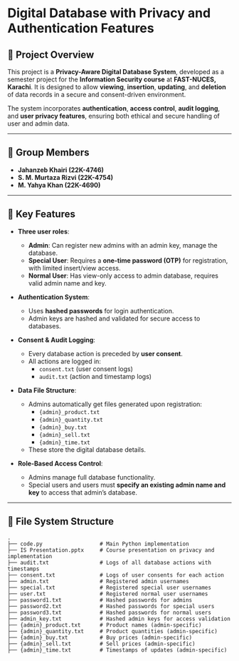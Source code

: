 # Digital Database with Privacy and Authentication Features

## 📌 Project Overview

This project is a **Privacy-Aware Digital Database System**, developed as a semester project for the **Information Security course** at **FAST-NUCES, Karachi**. It is designed to allow **viewing**, **insertion**, **updating**, and **deletion** of data records in a secure and consent-driven environment.

The system incorporates **authentication**, **access control**, **audit logging**, and **user privacy features**, ensuring both ethical and secure handling of user and admin data.

---

## 👥 Group Members

- **Jahanzeb Khairi (22K-4746)**
- **S. M. Murtaza Rizvi (22K-4754)**
- **M. Yahya Khan (22K-4690)**

---

## 🔐 Key Features

- **Three user roles**:
  - **Admin**: Can register new admins with an admin key, manage the database.
  - **Special User**: Requires a **one-time password (OTP)** for registration, with limited insert/view access.
  - **Normal User**: Has view-only access to admin database, requires valid admin name and key.

- **Authentication System**:
  - Uses **hashed passwords** for login authentication.
  - Admin keys are hashed and validated for secure access to databases.

- **Consent & Audit Logging**:
  - Every database action is preceded by **user consent**.
  - All actions are logged in:
    - `consent.txt` (user consent logs)
    - `audit.txt` (action and timestamp logs)

- **Data File Structure**:
  - Admins automatically get files generated upon registration:
    - `{admin}_product.txt`
    - `{admin}_quantity.txt`
    - `{admin}_buy.txt`
    - `{admin}_sell.txt`
    - `{admin}_time.txt`
  - These store the digital database details.

- **Role-Based Access Control**:
  - Admins manage full database functionality.
  - Special users and users must **specify an existing admin name and key** to access that admin’s database.

---

## 📁 File System Structure

```plaintext
.
├── code.py                  # Main Python implementation
├── IS Presentation.pptx     # Course presentation on privacy and implementation
├── audit.txt                # Logs of all database actions with timestamps
├── consent.txt              # Logs of user consents for each action
├── admin.txt                # Registered admin usernames
├── special.txt              # Registered special user usernames
├── user.txt                 # Registered normal user usernames
├── password1.txt            # Hashed passwords for admins
├── password2.txt            # Hashed passwords for special users
├── password3.txt            # Hashed passwords for normal users
├── admin_key.txt            # Hashed admin keys for access validation
├── {admin}_product.txt      # Product names (admin-specific)
├── {admin}_quantity.txt     # Product quantities (admin-specific)
├── {admin}_buy.txt          # Buy prices (admin-specific)
├── {admin}_sell.txt         # Sell prices (admin-specific)
├── {admin}_time.txt         # Timestamps of updates (admin-specific)
